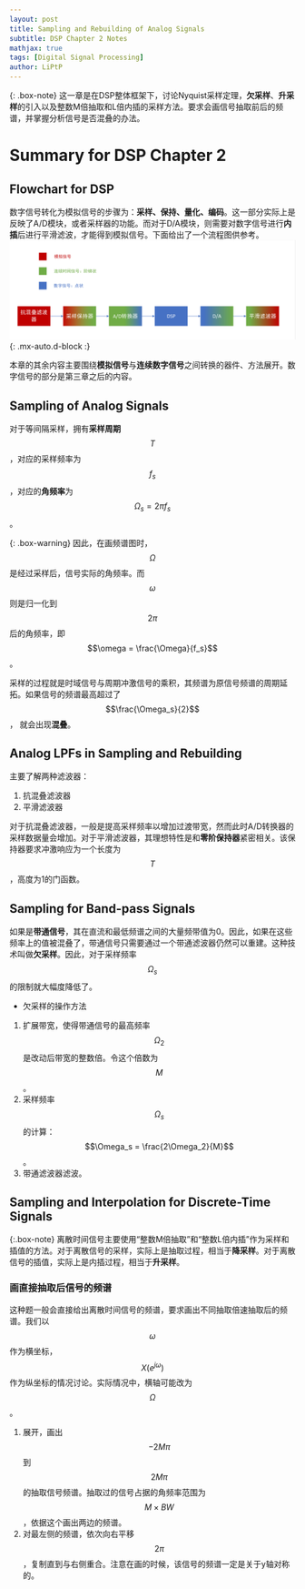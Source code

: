 ```yaml
---
layout: post
title: Sampling and Rebuilding of Analog Signals
subtitle: DSP Chapter 2 Notes
mathjax: true
tags: [Digital Signal Processing]
author: LiPtP
---
```


{: .box-note}
这一章是在DSP整体框架下，讨论Nyquist采样定理，**欠采样**、**升采样**的引入以及整数M倍抽取和L倍内插的采样方法。要求会画信号抽取前后的频谱，并掌握分析信号是否混叠的办法。
# Summary for DSP Chapter 2
## Flowchart for DSP
数字信号转化为模拟信号的步骤为：**采样、保持、量化、编码**。这一部分实际上是反映了A/D模块，或者采样器的功能。而对于D/A模块，则需要对数字信号进行**内插**后进行平滑滤波，才能得到模拟信号。下面给出了一个流程图供参考。
<br/>
    ![DSP flowchart](/assets/img/DSP/dsp_flow.png){: .mx-auto.d-block :}
    <br/>

本章的其余内容主要围绕**模拟信号**与**连续数字信号**之间转换的器件、方法展开。数字信号的部分是第三章之后的内容。
## Sampling of Analog Signals

对于等间隔采样，拥有**采样周期** $$T$$，对应的采样频率为$$f_s$$，对应的**角频率**为$$\Omega_s = 2\pi f_s$$。

{: .box-warning}
因此，在画频谱图时，$$\Omega$$是经过采样后，信号实际的角频率。而$$\omega$$则是归一化到$$2\pi$$后的角频率，即$$\omega = \frac{\Omega}{f_s}$$。

采样的过程就是时域信号与周期冲激信号的乘积，其频谱为原信号频谱的周期延拓。如果信号的频谱最高超过了$$\frac{\Omega_s}{2}$$， 就会出现**混叠**。
## Analog LPFs in Sampling and Rebuilding
主要了解两种滤波器：
1. 抗混叠滤波器
2. 平滑滤波器

对于抗混叠滤波器，一般是提高采样频率以增加过渡带宽，然而此时A/D转换器的采样数据量会增加。对于平滑滤波器，其理想特性是和**零阶保持器**紧密相关。该保持器要求冲激响应为一个长度为$$T$$，高度为1的门函数。
## Sampling for Band-pass Signals
如果是**带通信号**，其在直流和最低频谱之间的大量频带值为0。因此，如果在这些频率上的值被混叠了，带通信号只需要通过一个带通滤波器仍然可以重建。这种技术叫做**欠采样**。因此，对于采样频率$$\Omega_s$$的限制就大幅度降低了。

- 欠采样的操作方法
1. 扩展带宽，使得带通信号的最高频率$$\Omega_2$$是改动后带宽的整数倍。令这个倍数为$$M$$。
2. 采样频率$$\Omega_s$$的计算：$$\Omega_s = \frac{2\Omega_2}{M}$$。
3. 带通滤波器滤波。

## Sampling and Interpolation for Discrete-Time Signals
{:.box-note}
离散时间信号主要使用“整数M倍抽取”和“整数L倍内插”作为采样和插值的方法。对于离散信号的采样，实际上是抽取过程，相当于**降采样**。对于离散信号的插值，实际上是内插过程，相当于**升采样**。

### 画直接抽取后信号的频谱
这种题一般会直接给出离散时间信号的频谱，要求画出不同抽取倍速抽取后的频谱。我们以$$\omega$$作为横坐标，$$X(e^{j\omega})$$作为纵坐标的情况讨论。实际情况中，横轴可能改为$$\Omega$$。

1. 展开，画出$$-2M\pi$$到$$2M\pi$$的抽取信号频谱。抽取过的信号占据的角频率范围为$$M \times BW$$，依据这个画出两边的频谱。
2. 对最左侧的频谱，依次向右平移$$2\pi$$，复制直到与右侧重合。注意在画的时候，该信号的频谱一定是关于y轴对称的。
